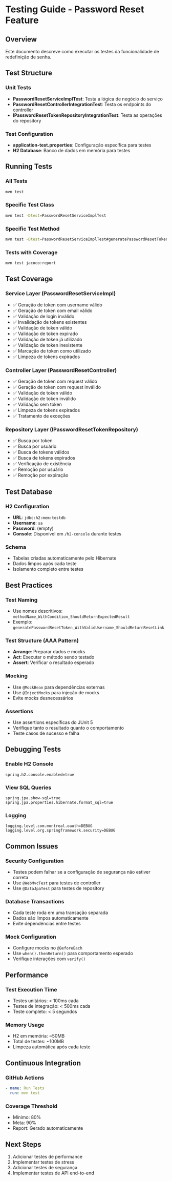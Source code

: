 # Testing Guide - Password Reset Feature

## Overview
Este documento descreve como executar os testes da funcionalidade de redefinição de senha.

## Test Structure

### Unit Tests
- **PasswordResetServiceImplTest**: Testa a lógica de negócio do serviço
- **PasswordResetControllerIntegrationTest**: Testa os endpoints do controller
- **IPasswordResetTokenRepositoryIntegrationTest**: Testa as operações do repository

### Test Configuration
- **application-test.properties**: Configuração específica para testes
- **H2 Database**: Banco de dados em memória para testes

## Running Tests

### All Tests
```bash
mvn test
```

### Specific Test Class
```bash
mvn test -Dtest=PasswordResetServiceImplTest
```

### Specific Test Method
```bash
mvn test -Dtest=PasswordResetServiceImplTest#generatePasswordResetToken_WithValidUsername_ShouldReturnResetLink
```

### Tests with Coverage
```bash
mvn test jacoco:report
```

## Test Coverage

### Service Layer (PasswordResetServiceImpl)
- ✅ Geração de token com username válido
- ✅ Geração de token com email válido
- ✅ Validação de login inválido
- ✅ Invalidação de tokens existentes
- ✅ Validação de token válido
- ✅ Validação de token expirado
- ✅ Validação de token já utilizado
- ✅ Validação de token inexistente
- ✅ Marcação de token como utilizado
- ✅ Limpeza de tokens expirados

### Controller Layer (PasswordResetController)
- ✅ Geração de token com request válido
- ✅ Geração de token com request inválido
- ✅ Validação de token válido
- ✅ Validação de token inválido
- ✅ Validação sem token
- ✅ Limpeza de tokens expirados
- ✅ Tratamento de exceções

### Repository Layer (IPasswordResetTokenRepository)
- ✅ Busca por token
- ✅ Busca por usuário
- ✅ Busca de tokens válidos
- ✅ Busca de tokens expirados
- ✅ Verificação de existência
- ✅ Remoção por usuário
- ✅ Remoção por expiração

## Test Database

### H2 Configuration
- **URL**: `jdbc:h2:mem:testdb`
- **Username**: `sa`
- **Password**: (empty)
- **Console**: Disponível em `/h2-console` durante testes

### Schema
- Tabelas criadas automaticamente pelo Hibernate
- Dados limpos após cada teste
- Isolamento completo entre testes

## Best Practices

### Test Naming
- Use nomes descritivos: `methodName_WithCondition_ShouldReturnExpectedResult`
- Exemplo: `generatePasswordResetToken_WithValidUsername_ShouldReturnResetLink`

### Test Structure (AAA Pattern)
- **Arrange**: Preparar dados e mocks
- **Act**: Executar o método sendo testado
- **Assert**: Verificar o resultado esperado

### Mocking
- Use `@MockBean` para dependências externas
- Use `@InjectMocks` para injeção de mocks
- Evite mocks desnecessários

### Assertions
- Use assertions específicas do JUnit 5
- Verifique tanto o resultado quanto o comportamento
- Teste casos de sucesso e falha

## Debugging Tests

### Enable H2 Console
```properties
spring.h2.console.enabled=true
```

### View SQL Queries
```properties
spring.jpa.show-sql=true
spring.jpa.properties.hibernate.format_sql=true
```

### Logging
```properties
logging.level.com.montreal.oauth=DEBUG
logging.level.org.springframework.security=DEBUG
```

## Common Issues

### Security Configuration
- Testes podem falhar se a configuração de segurança não estiver correta
- Use `@WebMvcTest` para testes de controller
- Use `@DataJpaTest` para testes de repository

### Database Transactions
- Cada teste roda em uma transação separada
- Dados são limpos automaticamente
- Evite dependências entre testes

### Mock Configuration
- Configure mocks no `@BeforeEach`
- Use `when().thenReturn()` para comportamento esperado
- Verifique interações com `verify()`

## Performance

### Test Execution Time
- Testes unitários: < 100ms cada
- Testes de integração: < 500ms cada
- Teste completo: < 5 segundos

### Memory Usage
- H2 em memória: ~50MB
- Total de testes: ~100MB
- Limpeza automática após cada teste

## Continuous Integration

### GitHub Actions
```yaml
- name: Run Tests
  run: mvn test
```

### Coverage Threshold
- Mínimo: 80%
- Meta: 90%
- Report: Gerado automaticamente

## Next Steps
1. Adicionar testes de performance
2. Implementar testes de stress
3. Adicionar testes de segurança
4. Implementar testes de API end-to-end